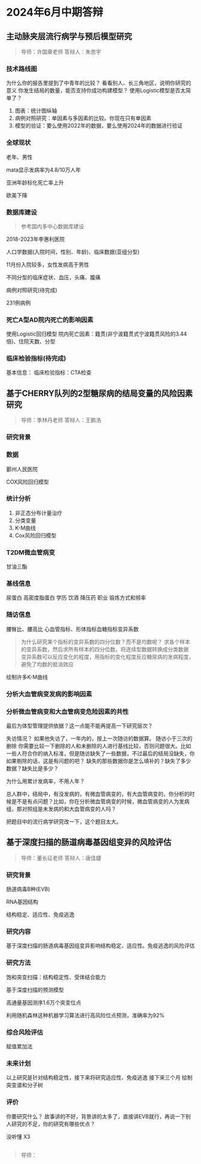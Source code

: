 # 2024年6月中期答辩
## 主动脉夹层流行病学与预后模型研究
> 导师：许国章老师
> 答辩人：朱思宇

### 技术路线图
为什么你的报告里提到了中青年的比较？
看看别人、长三角地区，说明你研究的意义
你发生结局的数量，能否支持你成功构建模型？
使用Logistic模型是否太简单了？

1. 图表：统计图纵轴
2. 病例对照研究：单因素与多因素的比较。你现在只有单因素
3. 模型的验证：要么使用2022年的数据，要么使用2024年的数据进行验证

### 全球现状
老年、男性

mata显示发病率为4.8/10万人年

亚洲年龄标化死亡率上升

欧美下降

### 数据库建设
> 参考国内多中心数据库建设

2018-2023年李惠利医院

人口学数据(入院时间，性别、年龄)、临床数据(亚组分型)

11月份入院较多，女性发病高于男性

不同分型的临床症状、血压，头痛、腹痛

病例对照研究(待完成)

231例病例
### 死亡A型AD院内死亡的影响因素
使用Logistic回归模型
院内死亡因素：籍贯(非宁波籍贯式宁波籍贯风险的3.44倍)、住院天数、分型

### 临床检验指标(待完成)
基本信息：
临床检验指标：CTA检查


## 基于CHERRY队列的2型糖尿病的结局变量的风险因素研究
> 导师：季林丹老师
> 答辩人：王鹏浩



### 研究背景


### 数据
鄞州人民医院

COX风险回归模型


### 统计分析

1. 非正态分布计量治疗
2. 分类变量
3. K-M曲线
4. Cox风险回归模型

### T2DM微血管病变
甘油三酯


### 基线信息
尿蛋白
高密度脂蛋白
学历
饮酒
降压药
职业
锻炼方式和频率

### 随访信息
腰臀比、腰高比
心血管指标、形体指标血糖指标变异系数

> 为什么研究某个指标的变异系数的四分位数？而不是均数呢？
> 求各个样本的变异系数，然后求所有样本的四分位数，将连续型数据转换成分类数据
> 变异系数可以反应变化的程度，用指标的变化程度反应糖尿病的发病程度，避免了均数的抵消效应

绘制许多K-M曲线

### 分析大血管病变发病的影响因素

### 分析微血管病变和大血管病变危险因素的共性

最后为体型管理提供依据？这一点能不能再提高一下研究层次？

失访情况？
如果他失访了，一年内的，按上一次随访的数据算。
随访小于三次的删除
你需要比较一下删除的人和未删除的人进行基线比较，否则问题很大。比如一些人符合你的纳入标准，但是随访缺失了一些数据，不过最后的结局没缺失，你如果剔除的话，这是有问题的吧？
缺失的那些数据你是怎么填补的？缺失了多少数据？缺失比是多少？

为什么用累计发病率，不用人年？

总人群中，结局中，有没发病的，有微血管病变的，有大血管病变的，你分析的时候是不是有点问题？比如，你在分析微血管病变的时候，微血管病变的人为发病组，那对照组是未发病的和大血管病变的人吗？

把题目中的流行病学研究改一下，这个题目太大。

## 基于深度扫描的肠道病毒基因组变异的风险评估
> 导师：董长征老师
> 答辩人：唐佳婕

### 研究背景
肠道病毒B种(EVB)

RNA基因结构

结构稳定、适应性、免疫逃逸

### 研究内容
基于深度扫描的肠道病毒基因组变异影响结构稳定、适应性。免疫逃逸的风险评估


### 研究方法

饱和突变扫描：结构稳定性、受体结合能力

基于深度扫描的预测模型

高通量基因测序1.6万个突变位点

利用随机森林这种机器学习算法进行高风险位点预测，准确率为92%

### 综合风险评估

赋值累加法


### 未来计划
以上研究是针对结构稳定性，接下来将研究适应性、免疫逃逸
接下来三个月
绘制突变谱和分子树

### 评价
你要研究什么？
故事讲的不好，背景讲的太多了，直接讲EVB就行，再说一下别人研究的不足，你的研究有哪些优点？

没听懂 X3

## 
> 导师：








